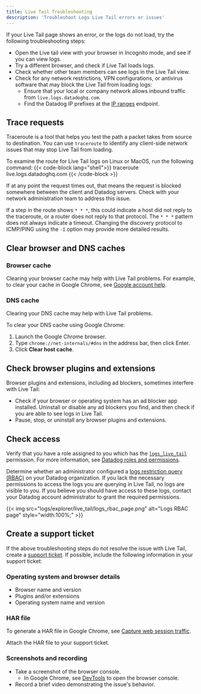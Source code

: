 ```yaml
---
title: Live Tail Troubleshooting
description: 'Troubleshoot Logs Live Tail errors or issues'
---
```


If your Live Tail page shows an error, or the logs do not load, try the following troubleshooting steps:

* Open the Live tail view with your browser in Incognito mode, and see if you can view logs.
* Try a different browser, and check if Live Tail loads logs.
* Check whether other team members can see logs in the Live Tail view.
* Check for any network restrictions, VPN configurations, or antivirus software that may block the Live Tail from loading logs:
	- Ensure that your local or company network allows inbound traffic from `live.logs.datadoghq.com`.
	- Find the Datadog IP prefixes at the [IP ranges][1] endpoint.

## Trace requests

Traceroute is a tool that helps you test the path a packet takes from source to destination. You can use `traceroute` to identify any client-side network issues that may stop Live Tail from loading.

To examine the route for Live Tail logs on Linux or MacOS, run the following command:
{{< code-block lang="shell">}}
traceroute live.logs.datadoghq.com
{{< /code-block >}}

If at any point the request times out, that means the request is blocked somewhere between the client and Datadog servers. Check with your network administration team to address this issue.    

If a step in the route shows `* * *`, this could indicate a host did not reply to the traceroute, or a router does not reply to that protocol. The `* * *` pattern does not always indicate a timeout. Changing the discovery protocol to ICMP/PING using the `-I` option may provide more detailed results.

## Clear browser and DNS caches

### Browser cache

Clearing your browser cache may help with Live Tail problems. For example, to clear your cache in Google Chrome, see [Google account help][2].

### DNS cache

Clearing your DNS cache may help with Live Tail problems.

To clear your DNS cache using Google Chrome:
1. Launch the Google Chrome browser.
1. Type `chrome://net-internals/#dns` in the address bar, then click Enter.
1. Click **Clear host cache**.

## Check browser plugins and extensions

Browser plugins and extensions, including ad blockers, sometimes interfere with Live Tail: 
- Check if your browser or operating system has an ad blocker app installed. Uninstall or disable any ad blockers you find, and then check if you are able to see logs in Live Tail.
- Pause, stop, or uninstall any browser plugins and extensions.

## Check access

Verify that you have a role assigned to you which has the [`logs_live_tail`][3] permission. For more information, see [Datadog roles and permissions][4].

Determine whether an administrator configured a [logs restriction query (RBAC)][5] on your Datadog organization. If you lack the necessary permissions to access the logs you are querying in Live Tail, no logs are visible to you. If you believe you should have access to these logs, contact your Datadog account administrator to grant the required permissions.

{{< img src="logs/explorer/live_tail/logs_rbac_page.png" alt="Logs RBAC page" style="width:100%;" >}}

## Create a support ticket

If the above troubleshooting steps do not resolve the issue with Live Tail, create a [support ticket][6]. If possible, include the following information in your support ticket:

### Operating system and browser details

- Browser name and version 
- Plugins and/or extensions
- Operating system name and version

### HAR file

To generate a HAR file in Google Chrome, see [Capture web session traffic][7].

Attach the HAR file to your support ticket.

### Screenshots and recording
- Take a screenshot of the browser console.
    - In Google Chrome, see [DevTools][8] to open the browser console.
- Record a brief video demonstrating the issue's behavior.

[1]: https://ip-ranges.datadoghq.com
[2]: https://support.google.com/accounts/answer/32050?hl=en&co=GENIE.Platform%3DDesktop
[3]: /logs/guide/logs-rbac-permissions/?tab=ui#logs_live_tail
[4]: /account_management/rbac/permissions/
[5]: /logs/guide/logs-rbac/?tab=ui
[6]: https://help.datadoghq.com/hc/en-us/requests/new
[7]: https://support.google.com/admanager/answer/10358597?hl=en
[8]: https://developer.chrome.com/docs/devtools/open
